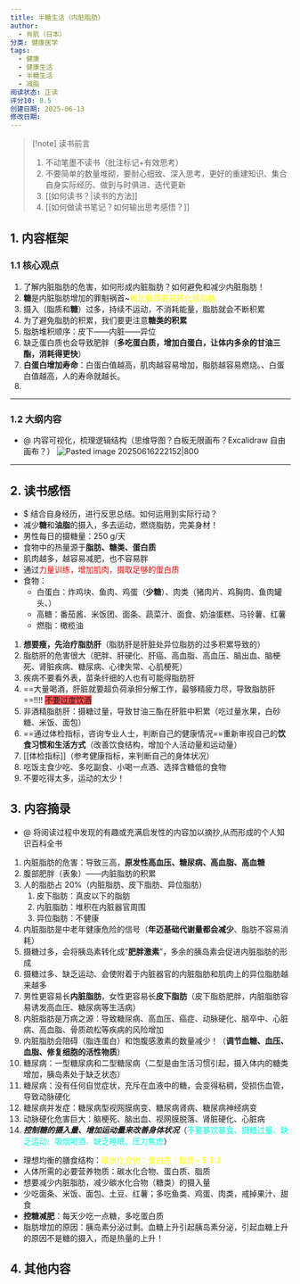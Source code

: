 ```yaml
---
title: 半糖生活（内脏脂肪）
author:
  - 肖肮（日本）
分类: 健康医学
tags:
  - 健康
  - 健康生活
  - 半糖生活
  - 减脂
阅读状态: 正读
评分10: 8.5
创建日期: 2025-06-13
修改日期:
---
```

> [!note] 读书前言
> 1. 不动笔墨不读书（批注标记+有效思考）
> 2. 不要简单的数量堆砌，要耐心细致、深入思考，更好的重建知识、集合自身实际经历、做到与时俱进、迭代更新
> 3. [[如何读书？|读书的方法]]
> 4. [[如何做读书笔记？如何输出思考感悟？]]
## 1. 内容框架 

### 1.1 核心观点 
1. 了解内脏脂肪的危害，如何形成内脏脂肪？如何避免和减少内脏脂肪！
2. **糖**是内脏脂肪增加的罪魁祸首~<font color="#ffff00">糖比脂质更易转化成脂肪</font>
3. 摄入（脂质和**糖**）过多，持续不运动，不消耗能量，脂肪就会不断积累
4. 为了避免脂肪的积累，我们要更注意**糖类的积累**
5. 脂肪堆积顺序：皮下——内脏——异位
6. 缺乏蛋白质也会导致肥胖（**多吃蛋白质，增加白蛋白，让体内多余的甘油三酯，消耗得更快**）
7. **白蛋白增加寿命**：白蛋白值越高，肌肉越容易增加，脂肪越容易燃烧。、白蛋白值越高，人的寿命就越长。
8. 

---
### 1.2 大纲内容 
- @ 内容可视化，梳理逻辑结构（思维导图？白板无限画布？Excalidraw 自由画布？）
![Pasted image 20250616222152|800](https://fig-1321973591.cos.ap-nanjing.myqcloud.com/Pasted%20image%2020250616222152.png)
---
## 2. 读书感悟 
- $ 结合自身经历，进行反思总结。如何运用到实际行动？
- 减少**糖**和**油脂**的摄入，多去运动，燃烧脂肪，完美身材！
- 男性每日的摄糖量：250 g/天
- 食物中的热量源于**脂肪、糖类、蛋白质**
- 肌肉越多，越容易减肥，也不容易胖
- 通过<font color="#ff0000">力量训练，增加肌肉，摄取足够的蛋白质</font>
- 食物：
	- 白蛋白：炸鸡块、鱼肉、鸡蛋（**少糖**）、肉类（猪肉片、鸡胸肉、鱼肉罐头、）
	- 高糖：番茄酱、米饭团、面条、蔬菜汁、面食、奶油蛋糕、马铃薯、红薯
	- 燃脂：橄榄油 
1. **想要瘦，先治疗脂肪肝**（脂肪肝是肝脏处异位脂肪的过多积累导致的）
2. 脂肪肝的危害很大（肥胖、肝硬化、肝癌、高血脂、高血压、脑出血、脑梗死、肾脏疾病、糖尿病、心律失常、心肌梗死）
3. 疾病不要看外表，苗条纤细的人也有可能得脂肪肝 
4. ==大量喝酒，肝脏就要超负荷承担分解工作，最够精疲力尽，导致脂肪肝==!!!! <span style="background:#ff4d4f">不要过度饮酒</span>
5. 非酒精脂肪肝：摄糖过量，导致甘油三酯在肝脏中积累（吃过量水果，白砂糖、米饭、面包）
6. ==通过体检指标，咨询专业人士，判断自己的健康情况==重新审视自己的**饮食习惯和生活方式**（改善饮食结构，增加个人活动量和运动量）
7. [[体检指标]]（参考健康指标，来判断自己的身体状况）
8. 吃饭主食少吃、多吃副食、小喝一点酒、选择含糖低的食物
9. 不要吃得太多，运动的太少！
## 3. 内容摘录 
- @ 将阅读过程中发现的有趣或充满启发性的内容加以摘抄,从而形成的个人知识百科全书

1. 内脏脂肪的危害：导致三高，**原发性高血压、糖尿病、高血脂、高血糖**
2. 腹部肥胖（表象）——内脏脂肪的积累
3. 人的脂肪占 20%（内脏脂肪、皮下脂肪、异位脂肪）
	1. 皮下脂肪：真皮以下的脂肪
	2. 内脏脂肪：堆积在内脏器官周围
	3. 异位脂肪：不健康
4. 内脏脂肪是中老年健康危险的信号（**年迈基础代谢量都会减少**、脂肪不容易消耗）
5. 摄糖过多，会将胰岛素转化成“**肥胖激素**”，多余的胰岛素会促进内脏脂肪的形成
6. 摄糖过多、缺乏运动、会使附着于内脏器官的内脏脂肪和肌肉上的异位脂肪越来越多
7. 男性更容易长**内脏脂肪**，女性更容易长**皮下脂肪**（皮下脂肪肥胖，内脏脂肪容易诱发高血压、糖尿病等生活病）
8. 内脏脂肪是万病之源：导致糖尿病、高血压、癌症、动脉硬化、脑卒中、心脏病、高血脂、骨质疏松等疾病的风险增加
9. 内脏脂肪会阻碍（脂连蛋白）和饱腹感激素的数量减少！（**调节血糖、血压、血脂、修复细胞的活性物质**）
10. 糖尿病：一型糖尿病和二型糖尿病（二型是由生活习惯引起，摄入体内的糖类增加，胰岛素处于缺乏状态）
11. 糖尿病：没有任何自觉症状，充斥在血液中的糖，会变得粘稠，受损伤血管，导致动脉硬化
12. 糖尿病并发症：糖尿病型视网膜病变、糖尿病肾病、糖尿病神经病变 
13. 动脉硬化危害巨大：脑梗死、脑出血、视网膜脱落、肾脏硬化、心脏病
14. ***控制糖的摄入量、增加运动量来改善身体状况***（<font color="#00ffdc">不要暴饮暴食、摄糖过量、缺乏运动、吸烟喝酒、缺乏睡眠、压力焦虑</font>）
- 理想均衡的膳食结构：<font color="#ffff00">碳水化合物：蛋白质：脂质= 5:3:2</font>
- 人体所需的必要营养物质：碳水化合物、蛋白质、脂质 
- 想要减少内脏脂肪，减少碳水化合物（糖类）的摄入量 
- 少吃面条、米饭、面包、土豆、红薯；多吃鱼类、鸡蛋、肉类，戒掉果汁、甜食
- **控糖减肥**：每天少吃一点糖，多吃蛋白质 
- 脂肪增加的原因：胰岛素分泌过剩。血糖上升引起胰岛素分泌，引起血糖上升的原因不是糖的摄入，而是热量的上升！

## 4. 其他内容




